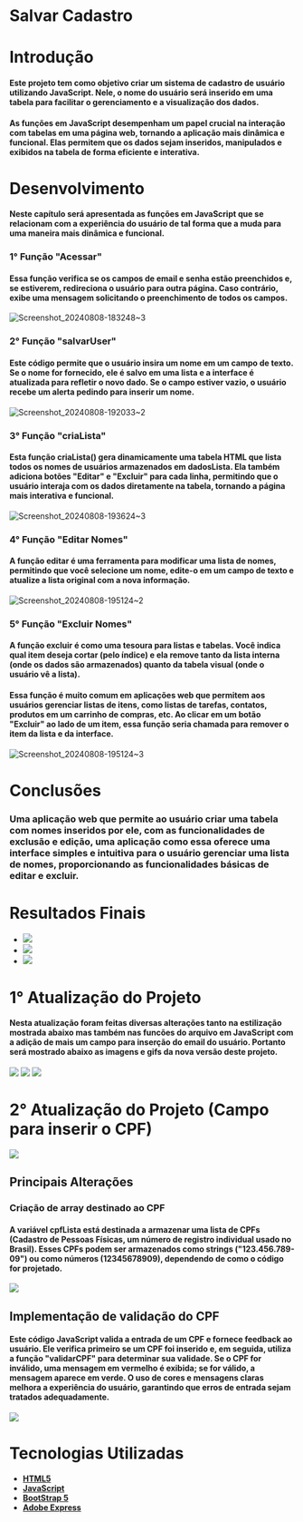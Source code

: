 # Salvar Cadastro

# Introdução 

#### Este projeto tem como objetivo criar um sistema de cadastro de usuário utilizando JavaScript. Nele, o nome do usuário será inserido em uma tabela para facilitar o gerenciamento e a visualização dos dados.

#### As funções em JavaScript desempenham um papel crucial na interação com tabelas em uma página web, tornando a aplicação mais dinâmica e funcional. Elas permitem que os dados sejam inseridos, manipulados e exibidos na tabela de forma eficiente e interativa.

# Desenvolvimento 

#### Neste capítulo será apresentada as funções em JavaScript que se relacionam com a experiência do usuário de tal forma que a muda para uma maneira mais dinâmica e funcional.

### 1° Função "Acessar"

#### Essa função verifica se os campos de email e senha estão preenchidos e, se estiverem, redireciona o usuário para outra página. Caso contrário, exibe uma mensagem solicitando o preenchimento de todos os campos.
![Screenshot_20240808-183248~3](https://github.com/user-attachments/assets/3654c5a0-c948-4eca-93fa-d020ccb977f1)

### 2° Função "salvarUser"

#### Este código permite que o usuário insira um nome em um campo de texto. Se o nome for fornecido, ele é salvo em uma lista e a interface é atualizada para refletir o novo dado. Se o campo estiver vazio, o usuário recebe um alerta pedindo para inserir um nome.
![Screenshot_20240808-192033~2](https://github.com/user-attachments/assets/3c063110-8936-4660-913b-c88630bf7b2b)

### 3° Função "criaLista"

#### Esta função criaLista() gera dinamicamente uma tabela HTML que lista todos os nomes de usuários armazenados em dadosLista. Ela também adiciona botões "Editar" e "Excluir" para cada linha, permitindo que o usuário interaja com os dados diretamente na tabela, tornando a página mais interativa e funcional.
![Screenshot_20240808-193624~3](https://github.com/user-attachments/assets/6e00156c-251e-41ad-9cf3-8d671aa70085)

### 4° Função "Editar Nomes"

#### A função editar é uma ferramenta para modificar uma lista de nomes, permitindo que você selecione um nome, edite-o em um campo de texto e atualize a lista original com a nova informação.
![Screenshot_20240808-195124~2](https://github.com/user-attachments/assets/8c1d1c13-65a2-4f1d-bab5-ea94704bf22a)

### 5° Função "Excluir Nomes" 

#### A função excluir é como uma tesoura para listas e tabelas. Você indica qual item deseja cortar (pelo índice) e ela remove tanto da lista interna (onde os dados são armazenados) quanto da tabela visual (onde o usuário vê a lista).

#### Essa função é muito comum em aplicações web que permitem aos usuários gerenciar listas de itens, como listas de tarefas, contatos, produtos em um carrinho de compras, etc. Ao clicar em um botão "Excluir" ao lado de um item, essa função seria chamada para remover o item da lista e da interface.
![Screenshot_20240808-195124~3](https://github.com/user-attachments/assets/5cbbf544-3e34-42b1-b289-4cbd88cbc5a8)

# Conclusões 

### Uma aplicação web que permite ao usuário criar uma tabela com nomes inseridos por ele, com as funcionalidades de exclusão e edição, uma aplicação como essa oferece uma interface simples e intuitiva para o usuário gerenciar uma lista de nomes, proporcionando as funcionalidades básicas de editar e excluir.

# Resultados Finais 

 - <img src="Imagens/exemplo 1.png">
 - <img src="Imagens/exemplo 2.png">
 - <img src="Gifs/exemplo-gif.gif">

# 1° Atualização do Projeto 

#### Nesta atualização foram feitas diversas alterações tanto na estilização mostrada abaixo mas também nas funcões do arquivo em JavaScript com a adição de mais um campo para inserção do email do usuário. Portanto será mostrado abaixo as imagens e gifs da nova versão deste projeto.

<img src="Imagens/exemploATZ.png">
<img src="Imagens/exemploATZ2.png">
<img src="Gifs/gifATZ.gif">

# 2° Atualização do Projeto (Campo para inserir o CPF)

<img src="Imagens/gif_atz_cpf3.png">

## Principais Alterações

### Criação  de array destinado ao CPF

#### A variável cpfLista está destinada a armazenar uma lista de CPFs (Cadastro de Pessoas Físicas, um número de registro individual usado no Brasil). Esses CPFs podem ser armazenados como strings ("123.456.789-09") ou como números (12345678909), dependendo de como o código for projetado.

<img src="Imagens/gif_atz_cpf.png">

## Implementação de validação do CPF

#### Este código JavaScript valida a entrada de um CPF e fornece feedback ao usuário. Ele verifica primeiro se um CPF foi inserido e, em seguida, utiliza a função "validarCPF" para determinar sua validade. Se o CPF for inválido, uma mensagem em vermelho é exibida; se for válido, a mensagem aparece em verde. O uso de cores e mensagens claras melhora a experiência do usuário, garantindo que erros de entrada sejam tratados adequadamente.

<img src="Imagens/gif_atz_cpf2.png">


# Tecnologias Utilizadas 

 - **[HTML5](https://html.spec.whatwg.org/)**
 - **[JavaScript](https://developer.mozilla.org/pt-BR/docs/Web/JavaScript)**
 - **[BootStrap 5](https://getbootstrap.com/docs/5.0/getting-started/introduction/)**
 - **[Adobe Express](https://www.adobe.com/br/express/)**